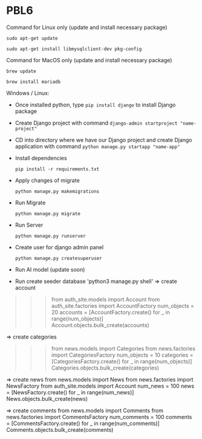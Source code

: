 # PBL6

Command for Linux only (update and install necessary package)

`sudo apt-get update`

`sudo apt-get install libmysqlclient-dev pkg-config`

Command for MacOS only (update and install necessary package)

`brew update`

`brew install mariadb`

Windows / Linux:

- Once installed python, type `pip install django` to install Django package
- Create Django project with command `django-admin startproject "name-project"`
- CD into directory where we have our Django project and create Django application with command `python manage.py startapp "name-app"`
- Install dependencies

    `pip install -r requirements.txt`

- Apply changes of migrate

    `python manage.py makemigrations`

- Run Migrate

    `python manage.py migrate`

- Run Server

    `python manage.py runserver`

- Create user for django admin panel 

    `python manage.py createsuperuser`

- Run AI model (update soon)

- Run create seeder database
 'python3 manage.py shell'
=> create account
>>> from auth_site.models import Account
>>> from auth_site.factories import AccountFactory
>>> num_objects = 20
>>> accounts = [AccountFactory.create() for _ in range(num_objects)]
>>> Account.objects.bulk_create(accounts)

=> create categories
>>> from news.models import Categories
>>> from news.factories import CategoriesFactory
>>> num_objects = 10
>>> categories = [CategoriesFactory.create() for _ in range(num_objects)]
>>> Categories.objects.bulk_create(categories)

=> create news
 from news.models import News
 from news.factories import NewsFactory
 from auth_site.models import Account
 num_news = 100
 news = [NewsFactory.create() for _ in range(num_news)]
 News.objects.bulk_create(news)

 => create comments
 from news.models import Comments
 from news.factories import CommentsFactory
 num_comments = 100
 comments = [CommentsFactory.create() for _ in range(num_comments)]
 Comments.objects.bulk_create(comments)